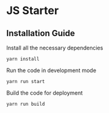 # JS Starter


## Installation Guide

Install all the necessary dependencies
```
yarn install
```

Run the code in development mode
```
yarn run start
```

Build the code for deployment
```
yarn run build
```
